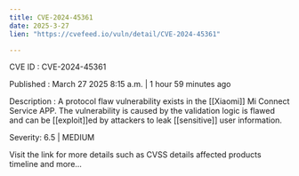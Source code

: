 ```yaml
---
title: CVE-2024-45361
date: 2025-3-27
lien: "https://cvefeed.io/vuln/detail/CVE-2024-45361"

---
```


CVE ID : CVE-2024-45361

Published :  March 27
2025
8:15 a.m. | 1 hour
59 minutes ago

Description : A protocol flaw vulnerability exists in the [[Xiaomi]] Mi Connect Service APP. The vulnerability is caused by the validation logic is flawed and can be [[exploit]]ed by attackers to leak [[sensitive]] user information.

Severity: 6.5 | MEDIUM

Visit the link for more details
such as CVSS details
affected products
timeline
and more...
